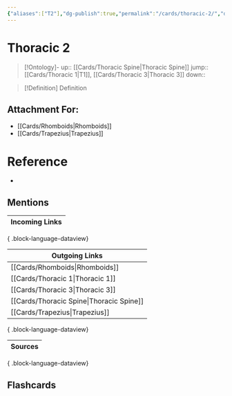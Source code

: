 ```yaml
---
{"aliases":["T2"],"dg-publish":true,"permalink":"/cards/thoracic-2/","dgPassFrontmatter":true}
---
```


# Thoracic 2

> [!Ontology]-
> up:: [[Cards/Thoracic Spine\|Thoracic Spine]]
> jump:: [[Cards/Thoracic 1\|T1]], [[Cards/Thoracic 3\|Thoracic 3]]
> down:: 

> [!Definition] Definition

## Attachment For:

- [[Cards/Rhomboids\|Rhomboids]]
- [[Cards/Trapezius\|Trapezius]]

# Reference

- 

## Mentions

| Incoming Links |
| -------------- |

{ .block-language-dataview}

| Outgoing Links                              |
| ------------------------------------------- |
| [[Cards/Rhomboids\|Rhomboids]]           |
| [[Cards/Thoracic 1\|Thoracic 1]]         |
| [[Cards/Thoracic 3\|Thoracic 3]]         |
| [[Cards/Thoracic Spine\|Thoracic Spine]] |
| [[Cards/Trapezius\|Trapezius]]           |

{ .block-language-dataview}

| Sources |
| ------- |

{ .block-language-dataview}

## Flashcards